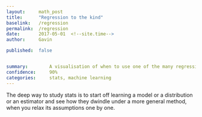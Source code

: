 ```yaml
---
layout: 	math_post
title:  	"Regression to the kind"
baselink:	/regression
permalink:	/regression
date:   	2017-05-01  <!--site.time-->
author:		Gavin	

published: 	false


summary:		A visualisation of when to use one of the many regressions 
confidence:		90%
categories:		stats, machine learning
---
```




The deep way to study stats is to start off learning a model or a distribution or an estimator and see how they dwindle under a more general method, when you relax its assumptions one by one.
